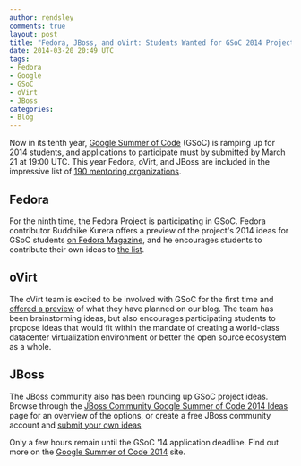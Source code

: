 ```yaml
---
author: rendsley
comments: true
layout: post
title: "Fedora, JBoss, and oVirt: Students Wanted for GSoC 2014 Projects"
date: 2014-03-20 20:49 UTC
tags:
- Fedora
- Google
- GSoC
- oVirt
- JBoss
categories:
- Blog
---
```

Now in its tenth year, [Google Summer of Code](http://www.google-melange.com/gsoc/homepage/google/gsoc2014) (GSoC) is ramping up for 2014 students, and applications to participate must by submitted by March 21 at 19:00 UTC. This year Fedora, oVirt, and JBoss are included in the impressive list of [190 mentoring organizations](http://www.google-melange.com/gsoc/org/list/public/google/gsoc2014). 

## Fedora

For the ninth time, the Fedora Project is participating in GSoC. Fedora contributor Buddhike Kurera offers a preview of the project's 2014 ideas for GSoC students [on Fedora Magazine](http://fedoramagazine.org/preview-of-the-fedora-project-in-google-summer-of-code-2014/), and he encourages students to contribute their own ideas to [the list](http://fedoraproject.org/wiki/Summer_coding_ideas_for_2014).

## oVirt

The oVirt team is excited to be involved with GSoC for the first time and [offered a preview](/blog/2014/03/preview-of-ovirt-in-google-summer-of-code-2014/) of what they have planned on our blog. The team has been brainstorming ideas, but also encourages participating students to propose ideas that would fit within the mandate of creating a world-class datacenter virtualization environment or better the open source ecosystem as a whole.

## JBoss

The JBoss community also has been rounding up GSoC project ideas. Browse through the [JBoss Community Google Summer of Code 2014 Ideas](https://community.jboss.org/wiki/GSOC14Ideas?_sscc=t) page for an overview of the options, or create a free JBoss community account and [submit your own ideas](https://community.jboss.org/wiki/GSOC13StudentIdeas)

Only a few hours remain until the GSoC '14 application deadline. Find out more on the [Google Summer of Code 2014](https://www.google-melange.com/gsoc/homepage/google/gsoc2014) site.

